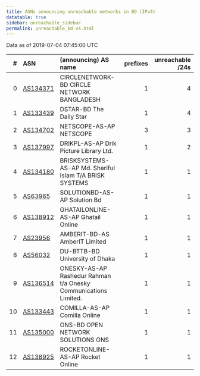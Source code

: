 ```yaml
---
title: ASNs announcing unreachable networks in BD (IPv4)
datatable: true
sidebar: unreachable_sidebar
permalink: unreachable_bd-v4.html
---
```


Data as of 2019-07-04 07:45:00 UTC


<div class="datatable-begin"></div>

|   # | ASN                                      | (announcing) AS name                                            |   prefixes |   unreachable /24s |
|----:|:-----------------------------------------|:----------------------------------------------------------------|-----------:|-------------------:|
|   0 | [AS134371](unreachable_AS134371-v4.html) | CIRCLENETWORK-BD CIRCLE NETWORK BANGLADESH                      |          1 |                  4 |
|   1 | [AS133439](unreachable_AS133439-v4.html) | DSTAR-BD The Daily Star                                         |          1 |                  4 |
|   2 | [AS134702](unreachable_AS134702-v4.html) | NETSCOPE-AS-AP NETSCOPE                                         |          3 |                  3 |
|   3 | [AS137997](unreachable_AS137997-v4.html) | DRIKPL-AS-AP Drik Picture Library Ltd.                          |          1 |                  2 |
|   4 | [AS134180](unreachable_AS134180-v4.html) | BRISKSYSTEMS-AS-AP Md. Shariful Islam T/A BRISK SYSTEMS         |          1 |                  1 |
|   5 | [AS63965](unreachable_AS63965-v4.html)   | SOLUTIONBD-AS-AP Solution Bd                                    |          1 |                  1 |
|   6 | [AS138912](unreachable_AS138912-v4.html) | GHATAILONLINE-AS-AP Ghatail Online                              |          1 |                  1 |
|   7 | [AS23956](unreachable_AS23956-v4.html)   | AMBERIT-BD-AS AmberIT Limited                                   |          1 |                  1 |
|   8 | [AS56032](unreachable_AS56032-v4.html)   | DU-BTTB-BD University of Dhaka                                  |          1 |                  1 |
|   9 | [AS136514](unreachable_AS136514-v4.html) | ONESKY-AS-AP Rashedur Rahman t/a Onesky Communications Limited. |          1 |                  1 |
|  10 | [AS133443](unreachable_AS133443-v4.html) | COMILLA-AS-AP Comilla Online                                    |          1 |                  1 |
|  11 | [AS135000](unreachable_AS135000-v4.html) | ONS-BD OPEN NETWORK SOLUTIONS ONS                               |          1 |                  1 |
|  12 | [AS138925](unreachable_AS138925-v4.html) | ROCKETONLINE-AS-AP Rocket Online                                |          1 |                  1 |

<div class="datatable-end"></div>